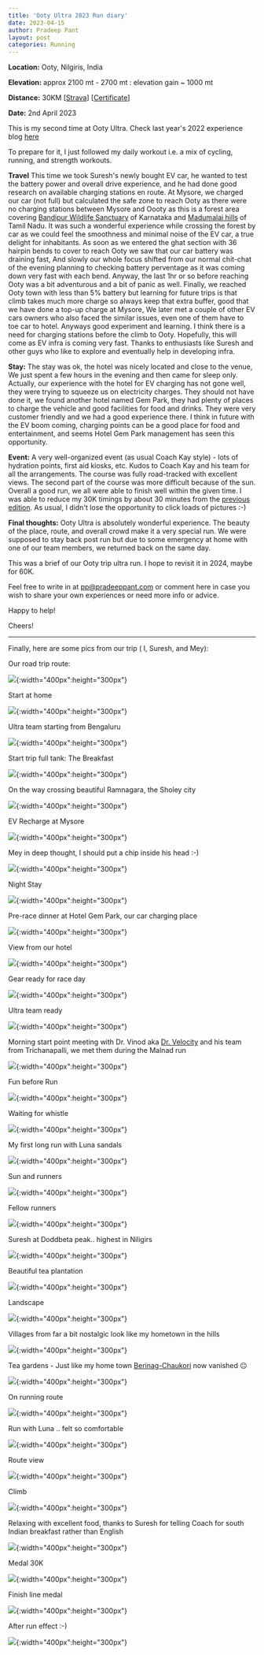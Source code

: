 ```yaml
---
title: 'Ooty Ultra 2023 Run diary'
date: 2023-04-15
author: Pradeep Pant
layout: post
categories: Running
---
```


**Location:** Ooty, Nilgiris, India

**Elevation:** approx 2100 mt - 2700 mt : elevation gain ~ 1000 mt

**Distance:** 30KM [[Strava](https://www.strava.com/activities/8816693222)] [[Certificate](/data/images/travel/ooty_ultra_2023/ooty_completion_certificate_30K_2023.png)]

**Date:** 2nd April 2023

This is my second time at Ooty Ultra. Check last year's 2022 experience blog [here](/2022/04/16/ootyultra_2022_experience.html)

To prepare for it, I just followed my daily workout i.e. a mix of cycling, running, and strength workouts. 

**Travel** 
This time we took Suresh's newly bought EV car, he wanted to test the battery power and overall drive experience, and he had done good research on available charging stations en route. At Mysore, we charged our car (not full) but calculated the safe zone to reach Ooty as there were no charging stations between Mysore and Oooty as this is a forest area covering [Bandipur Wildlife Sanctuary](https://en.wikipedia.org/wiki/Bandipur_National_Park)  of Karnataka and [Madumalai hills](https://www.mudumalaitigerreserve.com/) of Tamil Nadu. It was such a wonderful experience while crossing the forest by car as we could feel the smoothness and minimal noise of the EV car, a true delight for inhabitants. As soon as we entered the ghat section with 36 hairpin bends to cover to reach Ooty we saw that our car battery was draining fast, And slowly our whole focus shifted from our normal chit-chat of the evening planning to checking battery perventage as it was coming down very fast with each bend. Anyway, the last 1hr or so before reaching Ooty was a bit adventurous and a bit of panic as well. Finally, we reached Ooty town with less than 5% battery but learning for future trips is that climb takes much more charge so always keep that extra buffer, good that we have done a top-up charge at Mysore, We later met a couple of other EV cars owners who also faced the similar issues, even one of them have to toe car to hotel. Anyways good experiment and learning. I think there is a need for charging stations before the climb to Ooty. Hopefully, this will come as EV infra is coming very fast. Thanks to enthusiasts like Suresh and other guys who like to explore and eventually help in developing infra. 


**Stay:**
The stay was ok, the hotel was nicely located and close to the venue, We just spent a few hours in the evening and then came for sleep only. Actually, our experience with the hotel for EV charging has not gone well, they were trying to squeeze us on electricity charges. They should not have done it, we found another hotel named Gem Park, they had plenty of places to charge the vehicle and good facilities for food and drinks. They were very customer friendly and we had a good experience there. I think in future with the EV boom coming, charging points can be a good place for food and entertainment, and seems Hotel Gem Park management has seen this opportunity. 


**Event:** A very well-organized event (as usual Coach Kay style) - lots of hydration points, first aid kiosks, etc. Kudos to Coach Kay and his team for all the arrangements. The course was fully road-tracked with excellent views. The second part of the course was more difficult because of the sun. 
Overall a good run, we all were able to finish well within the given time. I was able to reduce my 30K timings by about 30 minutes from the [previous edition]((https://www.strava.com/activities/6927215764)). As usual, I didn't lose the opportunity to click loads of pictures :-) 


**Final thoughts:**
Ooty Ultra is absolutely wonderful experience. The beauty of the place, route, and overall crowd make it a very special run. We were supposed to stay back post run but due to some emergency at home with one of our team members, we returned back on the same day. 

This was a brief of our Ooty trip ultra run. I hope to revisit it in 2024, maybe for 60K. 


Feel free to write in at [pp@pradeeppant.com](mailto:pp@pradeeppant.com) or comment here in case you wish to share your own experiences or need more info or advice.



Happy to help! 


Cheers!


-------------------------------------------------------------------------

Finally, here are some pics from our trip ( I, Suresh, and Mey):


Our road trip route:

![](/data/images/travel/ooty_ultra_2023/map_route_blr_ooty.jpg){:width="400px":height="300px"}


Start at home 

![](/data/images/travel/ooty_ultra_2023/start_home.jpg){:width="400px":height="300px"}


Ultra team starting from Bengaluru

![](/data/images/travel/ooty_ultra_2023/ultra_team_starting.jpg){:width="400px":height="300px"}


Start trip full tank: The Breakfast

![](/data/images/travel/ooty_ultra_2023/breakfast_begaluru.jpg){:width="400px":height="300px"}


On the way crossing beautiful Ramnagara, the Sholey city

![](/data/images/travel/ooty_ultra_2023/on_the_way_ramnagara.jpg){:width="400px":height="300px"}


EV Recharge at Mysore

![](/data/images/travel/ooty_ultra_2023/ev_recharge.jpg){:width="400px":height="300px"}


Mey in deep thought, I should put a chip inside his head :-)

![](/data/images/travel/ooty_ultra_2023/mey_deep_thinking.jpg){:width="400px":height="300px"}


Night Stay

![](/data/images/travel/ooty_ultra_2023/night_stay.jpg){:width="400px":height="300px"}


Pre-race dinner at Hotel Gem Park, our car charging place 

![](/data/images/travel/ooty_ultra_2023/pre_race_dinner.jpg){:width="400px":height="300px"}


View from our hotel

![](/data/images/travel/ooty_ultra_2023/view_from_hotel.jpg){:width="400px":height="300px"}


Gear ready for race day

![](/data/images/travel/ooty_ultra_2023/gear_ready.jpg){:width="400px":height="300px"}


Ultra team ready

![](/data/images/travel/ooty_ultra_2023/ultra_team_ready.jpg){:width="400px":height="300px"}


Morning start point meeting with Dr. Vinod aka [Dr. Velocity](https://www.instagram.com/giftoffitness/) and his team from Trichanapalli, we met them during the Malnad run

![](/data/images/travel/ooty_ultra_2023/morning_start_point_runners.jpg){:width="400px":height="300px"}


Fun before Run

![](/data/images/travel/ooty_ultra_2023/fun_before_run.jpg){:width="400px":height="300px"}


Waiting for whistle

![](/data/images/travel/ooty_ultra_2023/waiting_for_whistle.jpg){:width="400px":height="300px"}


My first long run with Luna sandals

![](/data/images/travel/ooty_ultra_2023/luna.jpg){:width="400px":height="300px"}


Sun and runners

![](/data/images/travel/ooty_ultra_2023/sun_and_runners.jpg){:width="400px":height="300px"}


Fellow runners 

![](/data/images/travel/ooty_ultra_2023/with_fellow_runner.jpg){:width="400px":height="300px"}


Suresh at Doddbeta peak.. highest in Niligirs

![](/data/images/travel/ooty_ultra_2023/doddabetta_suresh.jpg){:width="400px":height="300px"}


Beautiful tea plantation

![](/data/images/travel/ooty_ultra_2023/beautiful_tree_plantation.jpg){:width="400px":height="300px"}


Landscape 

![](/data/images/travel/ooty_ultra_2023/landscape_ooty.jpg){:width="400px":height="300px"}



Villages from far a bit nostalgic look like my hometown in the hills

![](/data/images/travel/ooty_ultra_2023/far_villages.jpg){:width="400px":height="300px"}


Tea gardens - Just like my home town [Berinag-Chaukori](https://en.wikipedia.org/wiki/Berinag_tea) now vanished 😐


![](/data/images/travel/ooty_ultra_2023/tea_gardens.jpg){:width="400px":height="300px"}


On running route

![](/data/images/travel/ooty_ultra_2023/on_running_route.jpg){:width="400px":height="300px"}


Run with Luna .. felt so comfortable

![](/data/images/travel/ooty_ultra_2023/run_with_luna.jpg){:width="400px":height="300px"}


Route view

![](/data/images/travel/ooty_ultra_2023/route_view.jpg){:width="400px":height="300px"}

Climb

![](/data/images/travel/ooty_ultra_2023/climb.jpg){:width="400px":height="300px"}


Relaxing with excellent food, thanks to Suresh for telling Coach for south Indian breakfast rather than English

![](/data/images/travel/ooty_ultra_2023/relax_food_after_run.jpg){:width="400px":height="300px"}


Medal 30K

![](/data/images/travel/ooty_ultra_2023/medal.jpg){:width="400px":height="300px"}

Finish line medal

![](/data/images/travel/ooty_ultra_2023/finish_line_medal.jpg){:width="400px":height="300px"}



After run effect :-)

![](/data/images/travel/ooty_ultra_2023/after_run_effect.jpg){:width="400px":height="300px"}









